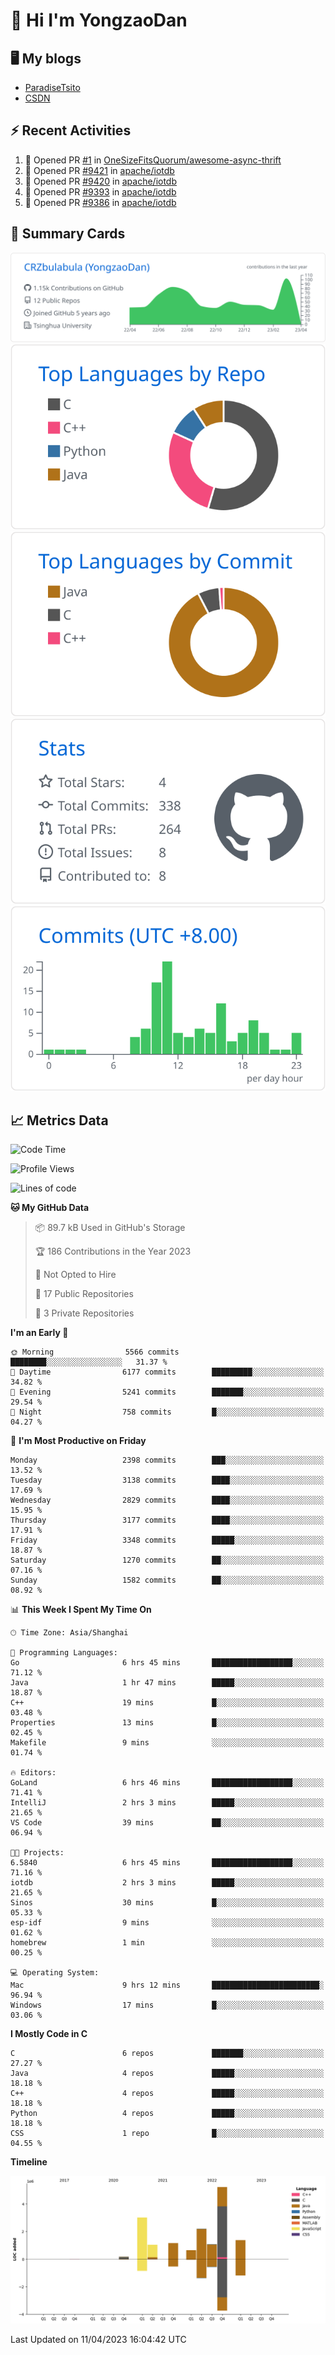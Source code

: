 # 👋 Hi I'm YongzaoDan

## 🖥 My blogs
  + [ParadiseTsito](https://www.paradisetsito.love/)
  + [CSDN](https://blog.csdn.net/CRZbulabula?type=blog)

## ⚡ Recent Activities
<!--START_SECTION:activity-->
1. 💪 Opened PR [#1](https://github.com/OneSizeFitsQuorum/awesome-async-thrift/pull/1) in [OneSizeFitsQuorum/awesome-async-thrift](https://github.com/OneSizeFitsQuorum/awesome-async-thrift)
2. 💪 Opened PR [#9421](https://github.com/apache/iotdb/pull/9421) in [apache/iotdb](https://github.com/apache/iotdb)
3. 💪 Opened PR [#9420](https://github.com/apache/iotdb/pull/9420) in [apache/iotdb](https://github.com/apache/iotdb)
4. 💪 Opened PR [#9393](https://github.com/apache/iotdb/pull/9393) in [apache/iotdb](https://github.com/apache/iotdb)
5. 💪 Opened PR [#9386](https://github.com/apache/iotdb/pull/9386) in [apache/iotdb](https://github.com/apache/iotdb)
<!--END_SECTION:activity-->

## 🎑 Summary Cards

[![](https://raw.githubusercontent.com/CRZbulabula/CRZbulabula/main/profile-summary-card-output/github/0-profile-details.svg)](https://github.com/vn7n24fzkq/github-profile-summary-cards)
[![](https://raw.githubusercontent.com/CRZbulabula/CRZbulabula/main/profile-summary-card-output/github/1-repos-per-language.svg)](https://github.com/vn7n24fzkq/github-profile-summary-cards) [![](https://raw.githubusercontent.com/CRZbulabula/CRZbulabula/main/profile-summary-card-output/github/2-most-commit-language.svg)](https://github.com/vn7n24fzkq/github-profile-summary-cards)
[![](https://raw.githubusercontent.com/CRZbulabula/CRZbulabula/main/profile-summary-card-output/github/3-stats.svg)](https://github.com/vn7n24fzkq/github-profile-summary-cards) [![](https://raw.githubusercontent.com/CRZbulabula/CRZbulabula/main/profile-summary-card-output/github/4-productive-time.svg)](https://github.com/vn7n24fzkq/github-profile-summary-cards)

## 📈 Metrics Data

<!--START_SECTION:waka-->
![Code Time](http://img.shields.io/badge/Code%20Time-43%20hrs%203%20mins-blue)

![Profile Views](http://img.shields.io/badge/Profile%20Views-4-blue)

![Lines of code](https://img.shields.io/badge/From%20Hello%20World%20I%27ve%20Written-15.9%20million%20lines%20of%20code-blue)

**🐱 My GitHub Data** 

> 📦 89.7 kB Used in GitHub's Storage 
 > 
> 🏆 186 Contributions in the Year 2023
 > 
> 🚫 Not Opted to Hire
 > 
> 📜 17 Public Repositories 
 > 
> 🔑 3 Private Repositories 
 > 
**I'm an Early 🐤** 

```text
🌞 Morning                5566 commits        ████████░░░░░░░░░░░░░░░░░   31.37 % 
🌆 Daytime                6177 commits        █████████░░░░░░░░░░░░░░░░   34.82 % 
🌃 Evening                5241 commits        ███████░░░░░░░░░░░░░░░░░░   29.54 % 
🌙 Night                  758 commits         █░░░░░░░░░░░░░░░░░░░░░░░░   04.27 % 
```
📅 **I'm Most Productive on Friday** 

```text
Monday                   2398 commits        ███░░░░░░░░░░░░░░░░░░░░░░   13.52 % 
Tuesday                  3138 commits        ████░░░░░░░░░░░░░░░░░░░░░   17.69 % 
Wednesday                2829 commits        ████░░░░░░░░░░░░░░░░░░░░░   15.95 % 
Thursday                 3177 commits        ████░░░░░░░░░░░░░░░░░░░░░   17.91 % 
Friday                   3348 commits        █████░░░░░░░░░░░░░░░░░░░░   18.87 % 
Saturday                 1270 commits        ██░░░░░░░░░░░░░░░░░░░░░░░   07.16 % 
Sunday                   1582 commits        ██░░░░░░░░░░░░░░░░░░░░░░░   08.92 % 
```


📊 **This Week I Spent My Time On** 

```text
🕑︎ Time Zone: Asia/Shanghai

💬 Programming Languages: 
Go                       6 hrs 45 mins       ██████████████████░░░░░░░   71.12 % 
Java                     1 hr 47 mins        █████░░░░░░░░░░░░░░░░░░░░   18.87 % 
C++                      19 mins             █░░░░░░░░░░░░░░░░░░░░░░░░   03.48 % 
Properties               13 mins             █░░░░░░░░░░░░░░░░░░░░░░░░   02.45 % 
Makefile                 9 mins              ░░░░░░░░░░░░░░░░░░░░░░░░░   01.74 % 

🔥 Editors: 
GoLand                   6 hrs 46 mins       ██████████████████░░░░░░░   71.41 % 
IntelliJ                 2 hrs 3 mins        █████░░░░░░░░░░░░░░░░░░░░   21.65 % 
VS Code                  39 mins             ██░░░░░░░░░░░░░░░░░░░░░░░   06.94 % 

🐱‍💻 Projects: 
6.5840                   6 hrs 45 mins       ██████████████████░░░░░░░   71.16 % 
iotdb                    2 hrs 3 mins        █████░░░░░░░░░░░░░░░░░░░░   21.65 % 
Sinos                    30 mins             █░░░░░░░░░░░░░░░░░░░░░░░░   05.33 % 
esp-idf                  9 mins              ░░░░░░░░░░░░░░░░░░░░░░░░░   01.62 % 
homebrew                 1 min               ░░░░░░░░░░░░░░░░░░░░░░░░░   00.25 % 

💻 Operating System: 
Mac                      9 hrs 12 mins       ████████████████████████░   96.94 % 
Windows                  17 mins             █░░░░░░░░░░░░░░░░░░░░░░░░   03.06 % 
```

**I Mostly Code in C** 

```text
C                        6 repos             ███████░░░░░░░░░░░░░░░░░░   27.27 % 
Java                     4 repos             █████░░░░░░░░░░░░░░░░░░░░   18.18 % 
C++                      4 repos             █████░░░░░░░░░░░░░░░░░░░░   18.18 % 
Python                   4 repos             █████░░░░░░░░░░░░░░░░░░░░   18.18 % 
CSS                      1 repo              █░░░░░░░░░░░░░░░░░░░░░░░░   04.55 % 
```



**Timeline**

![Lines of Code chart](https://raw.githubusercontent.com/CRZbulabula/CRZbulabula/main/assets/bar_graph.png)


 Last Updated on 11/04/2023 16:04:42 UTC
<!--END_SECTION:waka-->

